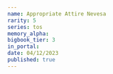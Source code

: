 ```yaml
---
name: Appropriate Attire Nevesa
rarity: 5
series: tos
memory_alpha:
bigbook_tier: 3
in_portal:
date: 04/12/2023
published: true
---
```




